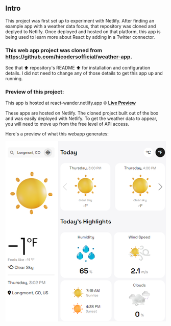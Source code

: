 
<!---
<div align="center">
    <b><a href="https://react-wander.netlify.app" target="_blank">
    <img src="./banner.png" />
    </a></b>
</div>
-->


## Intro

This project was first set up to experiment with Netlify. After finding an example app with a weather data focus, that repository was cloned and deplyed to Netlify. 
Once deployed and hosted on that platform, this app is being used to learn more about React by adding in a Twitter connector.  

### This web app project was cloned from https://github.com/hicodersofficial/weather-app.

See that ⬆️ repository's README ⬆️ for installation and configuration details. I did not need to change any of those details
to get this app up and running. 


### Preview of this project: 
This app is hosted at react-wander.netlify.app
🌐 **[Live Preview](https://react-wander.netlify.app)**

These apps are hosted on Netlify. The cloned project built out of the box and was easily deployed with Netlify. 
To get the weather data to appear, you will need to move up from the free level of API access.  

Here's a preview of what this webapp generates:

![](./preview.png)
